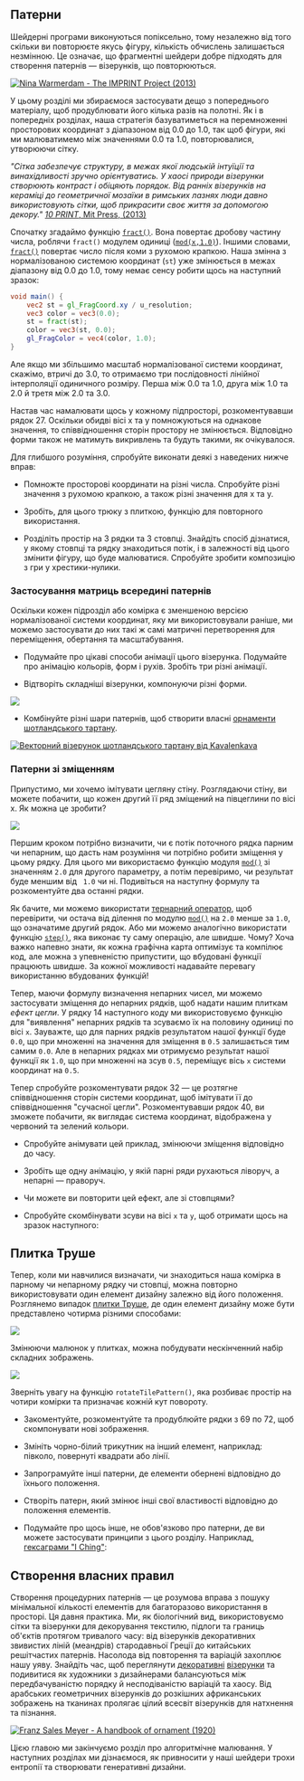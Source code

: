 ## Патерни

Шейдерні програми виконуються попіксельно, тому незалежно від того скільки ви повторюєте якусь фігуру, кількість обчислень залишається незмінною. Це означає, що фрагментні шейдери добре підходять для створення патернів — візерунків, що повторюються.

[![Nina Warmerdam - The IMPRINT Project (2013)](warmerdam.jpg)](../edit.php#09/dots5.frag)

У цьому розділі ми збираємося застосувати дещо з попереднього матеріалу, щоб продублювати його кілька разів на полотні. Як і в попередніх розділах, наша стратегія базуватиметься на перемноженні просторових координат з діапазоном від 0.0 до 1.0, так щоб фігури, які ми малюватимемо між значеннями 0.0 та 1.0, повторювалися, утворюючи сітку.

*"Сітка забезпечує структуру, в межах якої людській інтуїції та винахідливості зручно орієнтуватись. У хаосі природи візерунки створюють контраст і обіцяють порядок. Від ранніх візерунків на кераміці до геометричної мозаїки в римських лазнях люди давно використовують сітки, щоб прикрасити своє життя за допомогою декору."* [*10 PRINT*, Mit Press, (2013)](http://10print.org/)

Спочатку згадаймо функцію [```fract()```](../glossary/?lan=ua&search=fract). Вона повертає дробову частину числа, роблячи ```fract()``` модулем одиниці ([```mod(x,1.0)```](../glossary/?lan=ua&search=mod)). Іншими словами, [```fract()```](../glossary/?lan=ua&search=fract) повертає число після коми з рухомою крапкою. Наша змінна з нормалізованою системою координат (```st```) уже змінюється в межах діапазону від 0.0 до 1.0, тому немає сенсу робити щось на наступний зразок:

```glsl
void main() {
	vec2 st = gl_FragCoord.xy / u_resolution;
	vec3 color = vec3(0.0);
    st = fract(st);
	color = vec3(st, 0.0);
	gl_FragColor = vec4(color, 1.0);
}
```

Але якщо ми збільшимо масштаб нормалізованої системи координат, скажімо, втричі до 3.0, то отримаємо три послідовності лінійної інтерполяції одиничного розміру. Перша між 0.0 та 1.0, друга між 1.0 та 2.0 й третя між 2.0 та 3.0.

<div class="codeAndCanvas" data="grid-making.frag"></div>

Настав час намалювати щось у кожному підпросторі, розкоментувавши рядок 27. Оскільки обидві вісі x та y помножуються на однакове значення, то співвідношення сторін простору не змінюється. Відповідно форми також не матимуть викривлень та будуть такими, як очікувалося.

Для глибшого розуміння, спробуйте виконати деякі з наведених нижче вправ:

* Помножте просторові координати на різні числа. Спробуйте різні значення з рухомою крапкою, а також різні значення для x та y.

* Зробіть, для цього трюку з плиткою, функцію для повторного використання.

* Розділіть простір на 3 рядки та 3 стовпці. Знайдіть спосіб дізнатися, у якому стовпці та рядку знаходиться потік, і в залежності від цього змінити фігуру, що буде малюватися. Спробуйте зробити композицію з гри у хрестики-нулики.

### Застосування матриць всередині патернів

Оскільки кожен підрозділ або комірка є зменшеною версією нормалізованої системи координат, яку ми використовували раніше, ми можемо застосувати до них такі ж самі матричні перетворення для переміщення, обертання та масштабування.

<div class="codeAndCanvas" data="checks.frag"></div>

* Подумайте про цікаві способи анімації цього візерунка. Подумайте про анімацію кольорів, форм і рухів. Зробіть три різні анімації.

* Відтворіть складніші візерунки, компонуючи різні форми.

[![](diamondtiles-long.png)](../edit.php#09/diamondtiles.frag)

* Комбінуйте різні шари патернів, щоб створити власні [орнаменти шотландського тартану](https://www.google.com/search?q=scottish+patterns+fabric&tbm=isch&tbo=u&source=univ&sa=X&ei=Y1aFVfmfD9P-yQTLuYCIDA&ved=0CB4QsAQ&biw=1399&bih=799#tbm=isch&q=Scottish+Tartans+Patterns).

[![Векторний візерунок шотландського тартану від Kavalenkava](tartan.jpg) ](http://graphicriver.net/item/vector-pattern-scottish-tartan/6590076)

### Патерни зі зміщенням

Припустимо, ми хочемо імітувати цегляну стіну. Розглядаючи стіну, ви можете побачити, що кожен другий її ряд зміщений на півцеглини по вісі x. Як можна це зробити?

![](brick.jpg)

Першим кроком потрібно визначити, чи є потік поточного рядка парним чи непарним, що дасть нам розуміння чи потрібно робити зміщення у цьому рядку. Для цього ми використаємо функцію модуля [```mod()```](../glossary/?lan=ua&search=mod) зі значенням ```2.0``` для другого параметру, а потім перевіримо, чи результат буде меншим від ``` 1.0``` чи ні. Подивіться на наступну формулу та розкоментуйте два останні рядки.

<div class="simpleFunction" data="y = mod(x, 2.0);
// y = mod(x, 2.0) < 1.0 ? 0. : 1. ;
// y = step(1.0, mod(x, 2.0));"></div>

Як бачите, ми можемо використати [тернарний оператор](https://en.wikipedia.org/wiki/%3F:), щоб перевірити, чи остача від ділення по модулю [```mod()```](../glossary/?lan=ua&search=mod) на ```2.0``` менше за ```1.0```, що означатиме другий рядок. Або ми можемо аналогічно використати функцію [```step()```](../glossary/?lan=ua&search=step), яка виконає ту саму операцію, але швидше. Чому? Хоча важко напевно знати, як кожна графічна карта оптимізує та компілює код, але можна з упевненістю припустити, що вбудовані функції працюють швидше. За кожної можливості надавайте перевагу використанню вбудованих функцій!

Тепер, маючи формулу визначення непарних чисел, ми можемо застосувати зміщення до непарних рядків, щоб надати нашим плиткам *ефект цегли*. У рядку 14 наступного коду ми використовуємо функцію для "виявлення" непарних рядків та зсуваємо їх на половину одиниці по вісі ```x```. Зауважте, що для парних рядків результатом нашої функції буде ```0.0```, що при множенні на значення для зміщення в ```0.5``` залишається тим самим ```0.0```. Але в непарних рядках ми отримуємо результат нашої функції як ```1.0```, що при множенні на зсув ```0.5```, переміщує вісь ```x``` системи координат на ```0.5```.

Тепер спробуйте розкоментувати рядок 32 — це розтягне співвідношення сторін системи координат, щоб імітувати її до співвідношення "сучасної цегли". Розкоментувавши рядок 40, ви зможете побачити, як виглядає система координат, відображена у червоний та зелений кольори.

<div class="codeAndCanvas" data="bricks.frag"></div>

* Спробуйте анімувати цей приклад, змінюючи зміщення відповідно до часу.

* Зробіть ще одну анімацію, у якій парні ряди рухаються ліворуч, а непарні — праворуч.

* Чи можете ви повторити цей ефект, але зі стовпцями?

* Спробуйте скомбінувати зсуви на вісі ```x``` та ```y```, щоб отримати щось на зразок наступного:

<a href="../edit.php#09/marching_dots.frag"><canvas id="custom" class="canvas" data-fragment-url="marching_dots.frag"  width="520px" height="200px"></canvas></a>

## Плитка Труше

Тепер, коли ми навчилися визначати, чи знаходиться наша комірка в парному чи непарному рядку чи стовпці, можна повторно використовувати один елемент дизайну залежно від його положення. Розглянемо випадок [плитки Труше](http://en.wikipedia.org/wiki/Truchet_tiles), де один елемент дизайну може бути представлено чотирма різними способами:

![](truchet-00.png)

Змінюючи малюнок у плитках, можна побудувати нескінченний набір складних зображень.

![](truchet-01.png)

Зверніть увагу на функцію ```rotateTilePattern()```, яка розбиває простір на чотири комірки та призначає кожній кут повороту.

<div class="codeAndCanvas" data="truchet.frag"></div>

* Закоментуйте, розкоментуйте та продублюйте рядки з 69 по 72, щоб скомпонувати нові зображення.

* Змініть чорно-білий трикутник на інший елемент, наприклад: півколо, повернуті квадрати або лінії.

* Запрограмуйте інші патерни, де елементи обернені відповідно до їхнього положення.

* Створіть патерн, який змінює інші свої властивості відповідно до положення елементів.

* Подумайте про щось інше, не обов'язково про патерни, де ви можете застосувати принципи з цього розділу. Наприклад, [гексаграми "I Ching"](https://en.wikipedia.org/wiki/Hexagram_(I_Ching)):

<a href="../edit.php#09/iching-01.frag"><canvas id="custom" class="canvas" data-fragment-url="iching-01.frag" width="520px" height="200px"></canvas></a>

## Створення власних правил

Створення процедурних патернів — це розумова вправа з пошуку мінімальної кількості елементів для багаторазово використання в просторі. Ця давня практика. Ми, як біологічний вид, використовуємо сітки та візерунки для декорування текстилю, підлоги та границь об'єктів протягом тривалого часу: від візерунків декоративних звивистих ліній (меандрів) стародавньої Греції до китайських решітчастих патернів. Насолода від повторення та варіацій захоплює нашу уяву. Знайдіть час, щоб переглянути [декоративні](https://archive.org/stream/traditionalmetho00chririch#page/130/mode/2up) [візерунки](https://www.pinterest.com/patriciogonzv/paterns/) та подивитися як художники з дизайнерами балансуються між передбачуваністю порядку й несподіваністю варіацій та хаосу. Від арабських геометричних візерунків до розкішних африканських зображень на тканинах пролягає цілий всесвіт візерунків для натхнення та пізнання.

[![Franz Sales Meyer - A handbook of ornament (1920)](geometricpatters.png)](https://archive.org/details/handbookoforname00meyeuoft/page/10/mode/2up)

Цією главою ми закінчуємо розділ про алгоритмічне малювання. У наступних розділах ми дізнаємося, як привносити у наші шейдери трохи ентропії та створювати генеративні дизайни.
